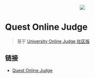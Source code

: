 <p align="center"><img src="https://gitee.com/limstash/QuestOJ/raw/master/pictures/logo.png"></p>

# Quest Online Judge

> 基于 [University Online Judge 社区版](https://github.com/UniversalOJ/UOJ-System)

## 链接
- [Quest Online Judge](https://questoj.cn)